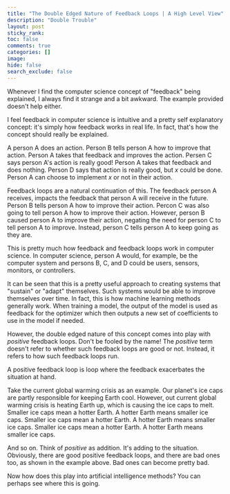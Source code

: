 ```yaml
---
title: "The Double Edged Nature of Feedback Loops | A High Level View"
description: "Double Trouble"
layout: post
sticky_rank:
toc: false
comments: true
categories: []
image:
hide: false
search_exclude: false
---
```


Whenever I find the computer science concept of "feedback" being explained, 
I always find it strange and a bit awkward. The example provided doesn't 
help either.

I feel feedback in computer science is intuitive and a pretty self 
explanatory concept: it's simply how feedback works in real life. In fact, 
that's how the concept should really be explained.

A person A does an action. Person B tells person A how to improve that 
action. Person A takes that feedback and improves the action. Persen C says 
person A's action is really good! Person A takes that feedback and does 
nothing. Person D says that action is really good, but _x_ could be done. 
Person A can choose to implement _x_ or not in their action.

Feedback loops are a natural continuation of this. The feedback person A 
receives, impacts the feedback that person A will receive in the future. 
Person B tells person A how to improve their action. Percon C was also going 
to tell person A how to improve their action. However, person B caused 
person A to improve their action, negating the need for person C to tell 
person A to improve. Instead, person C tells person A to keep going as they are.

This is pretty much how feedback and feedback loops work in computer science.
In computer science, person A would, for example, be the computer system and 
persons B, C, and D could be users, sensors, monitors, or controllers.

It can be seen that this is a pretty useful approach to creating systems 
that "sustain" or "adapt" themselves. Such systems would be able to improve 
themselves over time. In fact, this is how machine learning methods 
generally work. When training a model, the output of the model is used as 
feedback for the optimizer which then outputs a new set of coefficients to 
use in the model if needed.

However, the double edged nature of this concept comes into play with 
_positive_ feedback loops. Don't be fooled by the name! The _positive_ term 
doesn't refer to whether such feedback loops are good or not. Instead, it 
refers to how such feedback loops run.

A positive feedback loop is loop where the feedback exacerbates the 
situation at hand.

Take the current global warming crisis as an example. Our planet's ice caps 
are partly responsible for keeping Earth cool. However, out current global 
warming crisis is heating Earth up, which is causing the ice caps to melt. 
Smaller ice caps mean a hotter Earth. A hotter Earth means smaller ice caps. 
Smaller ice caps mean a hotter Earth. A hotter Earth means smaller ice caps. 
Smaller ice caps mean a hotter Earth. A hotter Earth means smaller ice caps.

And so on. Think of _positive_ as addition. It's adding to the situation. 
Obviously, there are good positive feedback loops, and there are bad ones 
too, as shown in the example above. Bad ones can become pretty bad.

Now how does this play into artificial intelligence methods? You can perhaps 
see where this is going.

[//]: # (Choose an example different from policing.)
